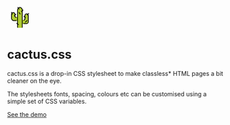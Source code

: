 <svg width="60px" id="emoji" viewBox="0 0 72 72" xmlns="http://www.w3.org/2000/svg">
  <g id="color">
    <path fill="#b1cc33" d="M35.4871,7.054c-3.6266,0-6.5664,3.2647-6.5664,7.292V33.5385H25.9434c-3.9616,0-3.7957-1.0309-3.7957-4.7691l-1.6106-3.2526c0-2.7922-.3806-3.6821-3.3989-3.41-2.6314.2368-5.1765,1.5557-5.1765,4.05L11.7561,37.44c0,2.6374,4.38,7.58,7.1743,7.58l7.013.0688v0h2.9773V64.1754l13.1328,0V14.346C42.0535,10.3187,39.1138,7.054,35.4871,7.054Z"/>
    <path fill="#b1cc33" d="M54.5238,25.9843a4.7767,4.7767,0,0,0-5.2448,4.7531v6.3643c0,3.7383.1565,4.7691-3.5816,4.7691H42.3061l.0793,11.5507h3.312v0h8.3573A4.7757,4.7757,0,0,0,58.83,48.6458V30.9427A4.9143,4.9143,0,0,0,54.5238,25.9843Z"/>
  </g>
  <g id="line">
    <path fill="none" stroke="#000" stroke-linecap="round" stroke-linejoin="round" stroke-width="2" d="M42.0535,63.1477V14.198c0-3.9562-2.94-7.1634-6.5664-7.1634s-6.5664,3.2072-6.5664,7.1634v48.95"/>
    <path fill="none" stroke="#000" stroke-linecap="round" stroke-linejoin="round" stroke-width="2" d="M25.0615,44.0454H18.6972a6.7684,6.7684,0,0,1-6.7685-6.7686V26.137a4.7765,4.7765,0,0,1,5.2447-4.7531A4.9143,4.9143,0,0,1,21.48,26.3423V31.11a3.3843,3.3843,0,0,0,3.3842,3.3842h.1975"/>
    <path fill="none" stroke="#000" stroke-linecap="round" stroke-linejoin="round" stroke-width="2" d="M45.8256,52.4027h8.3573a4.7757,4.7757,0,0,0,4.7756-4.7756V29.9239a4.9143,4.9143,0,0,0-4.3065-4.9584,4.7765,4.7765,0,0,0-5.2447,4.7531v6.3643c0,3.7382.1565,6.7685-3.5817,6.7685"/>
    <line x1="40.0964" x2="44.1648" y1="18.3489" y2="14.2805" fill="none" stroke="#000" stroke-linecap="round" stroke-linejoin="round" stroke-width="2"/>
    <line x1="51.1343" x2="55.2027" y1="48.083" y2="44.0146" fill="none" stroke="#000" stroke-linecap="round" stroke-linejoin="round" stroke-width="2"/>
    <line x1="20.1528" x2="24.2212" y1="30.3694" y2="26.301" fill="none" stroke="#000" stroke-linecap="round" stroke-linejoin="round" stroke-width="2"/>
    <line x1="33.146" x2="29.668" y1="11.7031" y2="7" fill="none" stroke="#000" stroke-linecap="round" stroke-linejoin="round" stroke-width="2"/>
    <line x1="31.2172" x2="26.6242" y1="55.2326" y2="51.6104" fill="none" stroke="#000" stroke-linecap="round" stroke-linejoin="round" stroke-width="2"/>
    <line x1="55.9054" x2="59.9738" y1="27.9961" y2="23.9277" fill="none" stroke="#000" stroke-linecap="round" stroke-linejoin="round" stroke-width="2"/>
    <line x1="51.032" x2="46.6265" y1="35.5724" y2="31.7245" fill="none" stroke="#000" stroke-linecap="round" stroke-linejoin="round" stroke-width="2"/>
    <line x1="36.1743" x2="33.2368" y1="25.5782" y2="21.3614" fill="none" stroke="#000" stroke-linecap="round" stroke-linejoin="round" stroke-width="2"/>
    <line x1="14.6936" x2="11.7561" y1="25.9619" y2="20.712" fill="none" stroke="#000" stroke-linecap="round" stroke-linejoin="round" stroke-width="2"/>
  </g>
</svg>


# cactus.css

cactus.css is a drop-in CSS stylesheet to make classless* HTML pages a bit cleaner on the eye.

The stylesheets fonts, spacing, colours etc can be customised using a simple set of CSS variables.

[See the demo](https://chrissy-dev.github.io/cactus.css)